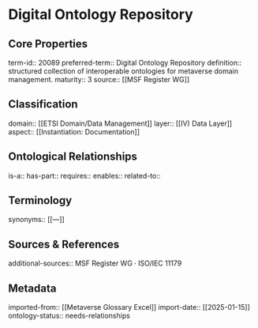 # Digital Ontology Repository

## Core Properties
term-id:: 20089
preferred-term:: Digital Ontology Repository
definition:: structured collection of interoperable ontologies for metaverse domain management.
maturity:: 3
source:: [[MSF Register WG]]

## Classification
domain:: [[ETSI Domain/Data Management]]
layer:: [[IV) Data Layer]]
aspect:: [[Instantiation: Documentation]]

## Ontological Relationships
is-a:: 
has-part:: 
requires:: 
enables:: 
related-to:: 

## Terminology
synonyms:: [[—]]

## Sources & References
additional-sources:: MSF Register WG · ISO/IEC 11179

## Metadata
imported-from:: [[Metaverse Glossary Excel]]
import-date:: [[2025-01-15]]
ontology-status:: needs-relationships
